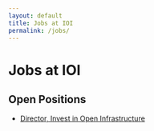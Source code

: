 ```yaml
---
layout: default
title: Jobs at IOI
permalink: /jobs/
---
```


# Jobs at IOI

## Open Positions

* [Director, Invest in Open Infrastructure](director/)
